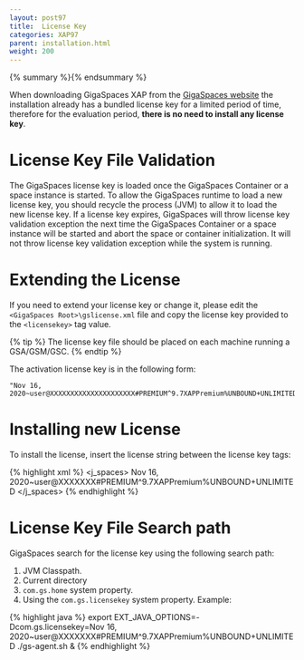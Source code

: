 ```yaml
---
layout: post97
title:  License Key
categories: XAP97
parent: installation.html
weight: 200
---
```


{% summary %}{% endsummary %}


When downloading GigaSpaces XAP from the [GigaSpaces website](http://www.gigaspaces.com/LatestProductVersion) the installation already has a bundled license key for a limited period of time, therefore for the evaluation period, **there is no need to install any license key**.

# License Key File Validation

The GigaSpaces license key is loaded once the GigaSpaces Container or a space instance is started. To allow the GigaSpaces runtime to load a new license key, you should recycle the process (JVM) to allow it to load the new license key. If a license key expires, GigaSpaces will throw license key validation exception the next time the GigaSpaces Container or a space instance will be started and abort the space or container initialization. It will not throw license key validation exception while the system is running.

# Extending the License

If you need to extend your license key or change it, please edit the `<GigaSpaces Root>\gslicense.xml` file and copy the license key provided to the `<licensekey>` tag value.

{% tip %}
The license key file should be placed on each machine running a GSA/GSM/GSC.
{% endtip %}

The activation license key is in the following form:

    "Nov 16, 2020~user@XXXXXXXXXXXXXXXXXXXXX#PREMIUM^9.7XAPPremium%UNBOUND+UNLIMITED"

# Installing new License

To install the license, insert the license string between the license key tags:

{% highlight xml %}
<com>
  <j_spaces>
        <kernel>
          <licensekey>Nov 16, 2020~user@XXXXXXX#PREMIUM^9.7XAPPremium%UNBOUND+UNLIMITED</licensekey>
       </kernel>
  </j_spaces>
</com>
{% endhighlight %}

# License Key File Search path

GigaSpaces search for the license key using the following search path:

1. JVM Classpath.
1. Current directory
1. `com.gs.home` system property.
1. Using the `com.gs.licensekey` system property. Example:

{% highlight java %}
export EXT_JAVA_OPTIONS=-Dcom.gs.licensekey=Nov 16, 2020~user@XXXXXXX#PREMIUM^9.7XAPPremium%UNBOUND+UNLIMITED
./gs-agent.sh &
{% endhighlight %}

